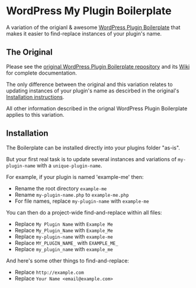 # WordPress My Plugin Boilerplate

A variation of the origianl & awesome [WordPress Plugin Boilerplate](https://github.com/DevinVinson/WordPress-Plugin-Boilerplate) that makes it easier to find-replace instances of your plugin's name. 


## The Original

Please see the [original WordPress Plugin Boilerplate repository](https://github.com/DevinVinson/WordPress-Plugin-Boilerplate) and its [Wiki](https://github.com/DevinVinson/WordPress-Plugin-Boilerplate/wiki) for complete documentation.  

The only difference between the original and this variation relates to updating instances of your plugin's name as descirbed in the original's [Installation instructions](https://github.com/DevinVinson/WordPress-Plugin-Boilerplate#installation). 

All other information described in the orignal WordPress Plugin Boilerplate applies to this variation. 

## Installation

The Boilerplate can be installed directly into your plugins folder "as-is". 

But your first real task is to update several instances and variations of `my-plugin-name` with a `unique-plugin-name`. 

For example, if your plugin is named 'example-me' then:

* Rename the root directory `example-me`
* Rename `my-plugin-name.php` to `example-me.php`
* For file names, replace `my-plugin-name` with `example-me`

You can then do a project-wide find-and-replace within all files:

* Replace `My Plugin Name` with `Example Me`
* Replace `My_Plugin_Name` with `Example_Me`
* Replace `my-plugin-name` with `example-me`
* Replace `MY_PLUGIN_NAME_` with `EXAMPLE_ME_`
* Replace `my_plugin_name` with `example_me`

And here's some other things to find-and-replace: 

* Replace `http://example.com` 
* Replace `Your Name <email@example.com>`